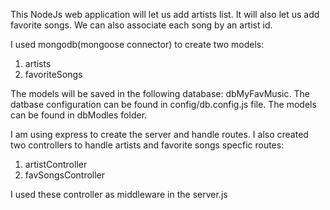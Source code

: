 This NodeJs web application will let us add artists list. It will also let us add favorite songs. We can also associate each song by an artist id.

I used mongodb(mongoose connector) to create two models:

1. artists
2. favoriteSongs

The models will be saved in the following database: dbMyFavMusic. The datbase configuration can be found in config/db.config.js file. The models can be found in dbModles folder.

I am using express to create the server and handle routes. I also created two controllers to handle artists and favorite songs specfic routes:

1. artistController
2. favSongsController

I used these controller as middleware in the server.js